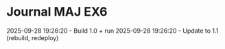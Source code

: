 ﻿# Journal MAJ EX6
2025-09-28 19:26:20 - Build 1.0 + run
2025-09-28 19:26:20 - Update to 1.1 (rebuild, redeploy)
